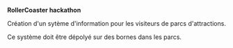 **RollerCoaster hackathon**

Création d'un sytème d'information pour les visiteurs de parcs d'attractions.

Ce système doit être dépolyé sur des bornes dans les parcs.
